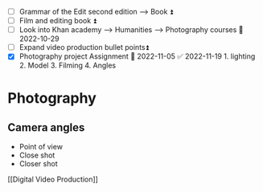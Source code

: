 - [ ] Grammar of the Edit second edition --> Book ⏫ 
- [ ] Film and editing book ⏫ 
- [ ] Look into Khan academy --> Humanities --> Photography courses 📅 2022-10-29 
- [ ] Expand video production bullet points⏫ 
- [x] Photography project Assignment 📅 2022-11-05 ✅ 2022-11-19
      1. lighting
      2. Model
      3. Filming
      4. Angles

# Photography
## Camera angles
- Point of view
- Close shot
- Closer shot

[[Digital Video Production]]